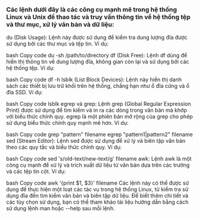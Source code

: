 ### Các lệnh dưới đây là các công cụ mạnh mẽ trong hệ thống Linux và Unix để thao tác và truy vấn thông tin về hệ thống tệp và thư mục, xử lý văn bản và dữ liệu:

du (Disk Usage): Lệnh này được sử dụng để kiểm tra dung lượng đĩa được sử dụng bởi các thư mục và tệp tin. Ví dụ:

bash
Copy code
du -sh /path/to/directory
df (Disk Free): Lệnh df dùng để hiển thị thông tin về dung lượng đĩa, không gian còn lại và sử dụng bởi các hệ thống tệp. Ví dụ:

bash
Copy code
df -h
lsblk (List Block Devices): Lệnh này hiển thị danh sách các thiết bị lưu trữ khối trên hệ thống, chẳng hạn như ổ đĩa cứng và ổ đĩa SSD. Ví dụ:

bash
Copy code
lsblk
egrep và grep: Lệnh grep (Global Regular Expression Print) được sử dụng để tìm kiếm và in ra các dòng trong văn bản mà khớp với biểu thức chính quy. egrep là một phiên bản mở rộng của grep cho phép sử dụng biểu thức chính quy mạnh mẽ hơn. Ví dụ:

bash
Copy code
grep "pattern" filename
egrep "pattern1|pattern2" filename
sed (Stream Editor): Lệnh sed được sử dụng để xử lý và biên tập văn bản theo các quy tắc và biểu thức chính quy. Ví dụ:

bash
Copy code
sed 's/old-text/new-text/g' filename
awk: Lệnh awk là một công cụ mạnh để xử lý và trích xuất dữ liệu từ văn bản dựa trên các trường và các tệp tin cột. Ví dụ:

bash
Copy code
awk '{print $1, $3}' filename
Các lệnh này có thể được sử dụng để thực hiện một loạt các tác vụ trong hệ thống Linux, từ kiểm tra sử dụng đĩa đến tìm kiếm văn bản và biên tập dữ liệu. Để biết thêm chi tiết và các tùy chọn sử dụng, bạn có thể tham khảo tài liệu hướng dẫn bằng cách sử dụng lệnh man hoặc --help sau mỗi lệnh.
